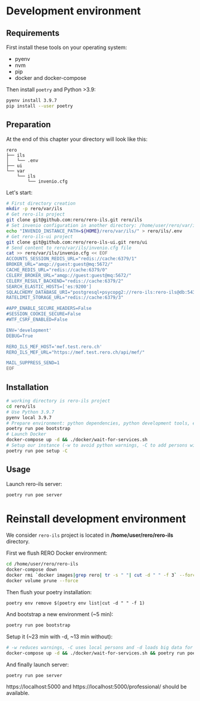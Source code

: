 # Development environment

## Requirements

First install these tools on your operating system:

  * pyenv
  * nvm
  * pip
  * docker and docker-compose

Then install `poetry` and Python >3.9:

```bash
pyenv install 3.9.7
pip install --user poetry
```

## Preparation

At the end of this chapter your directory will look like this:

```
rero
├── ils
│   └── .env
├── ui
└── var
    └── ils
        └── invenio.cfg
```

Let's start:

```bash
# First directory creation
mkdir -p rero/var/ils
# Get rero-ils project
git clone git@github.com:rero/rero-ils.git rero/ils
# Set invenio configuration in another directory: /home/user/rero/var/ils/
echo "INVENIO_INSTANCE_PATH=${HOME}/rero/var/ils/" > rero/ils/.env
# Get rero-ils-ui project
git clone git@github.com:rero/rero-ils-ui.git rero/ui
# Send content to rero/var/ils/invenio.cfg file
cat >> rero/var/ils/invenio.cfg << EOF
ACCOUNTS_SESSION_REDIS_URL="redis://cache:6379/1"
BROKER_URL="amqp://guest:guest@mq:5672/"
CACHE_REDIS_URL="redis://cache:6379/0"
CELERY_BROKER_URL="amqp://guest:guest@mq:5672/"
CELERY_RESULT_BACKEND="redis://cache:6379/2"
SEARCH_ELASTIC_HOSTS=['es:9200']
SQLALCHEMY_DATABASE_URI="postgresql+psycopg2://rero-ils:rero-ils@db:5432/rero-ils"
RATELIMIT_STORAGE_URL="redis://cache:6379/3"

#APP_ENABLE_SECURE_HEADERS=False
#SESSION_COOKIE_SECURE=False
#WTF_CSRF_ENABLED=False

ENV='development'
DEBUG=True

RERO_ILS_MEF_HOST='mef.test.rero.ch'
RERO_ILS_MEF_URL="https://mef.test.rero.ch/api/mef/"

MAIL_SUPPRESS_SEND=1
EOF
```

## Installation

```bash
# working directory is rero-ils project
cd rero/ils
# Use Python 3.9.7
pyenv local 3.9.7
# Prepare environment: python dependencies, python development tools, etc.
poetry run poe bootstrap
# Launch Docker
docker-compose up -d && ./docker/wait-for-services.sh
# Setup our instance (-w to avoid python warnings, -C to add persons without using internet)
poetry run poe setup -C
```

## Usage

Launch rero-ils server:

```bash
poetry run poe server
```

# Reinstall development environment

We consider `rero-ils` project is located in **/home/user/rero/rero-ils** directory.

First we flush RERO Docker environment:

```bash
cd /home/user/rero/rero-ils
docker-compose down
docker rmi `docker images|grep rero| tr -s " "| cut -d " " -f 3` --force
docker volume prune --force
```

Then flush your poetry installation:

```
poetry env remove $(poetry env list|cut -d " " -f 1)
```

And bootstrap a new environment (~5 min):

```bash
poetry run poe bootstrap
```

Setup it (~23 min with -d, ~13 min without):

```bash
# -w reduces warnings, -C uses local persons and -d loads big data for deployment
docker-compose up -d && ./docker/wait-for-services.sh && poetry run poe setup -C -d
```

And finally launch server:

```bash
poetry run poe server
```

https://localhost:5000 and https://localhost:5000/professional/ should be available.
